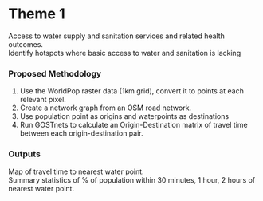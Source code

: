 # Theme 1
Access to water supply and sanitation services and related health outcomes.  
Identify hotspots where basic access to water and sanitation is lacking 

### Proposed Methodology
1. Use the WorldPop raster data (1km grid), convert it to points at each relevant pixel.
2. Create a network graph from an OSM road network.
3. Use population point as origins and waterpoints as destinations
4. Run GOSTnets to calculate an Origin-Destination matrix of travel time between each origin-destination pair.

### Outputs
Map of travel time to nearest water point.  
Summary statistics of % of population within 30 minutes, 1 hour, 2 hours of nearest water point.

